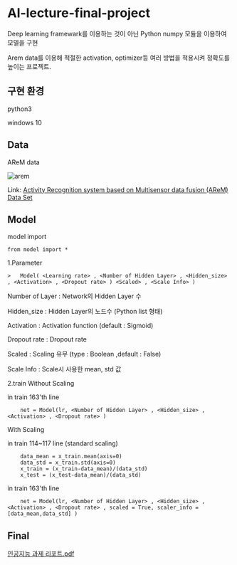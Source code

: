 # AI-lecture-final-project

Deep learning framewark를 이용하는 것이 아닌 Python numpy 모듈을 이용하여 모델을 구현

Arem data를 이용해 적절한 activation, optimizer등 여러 방법을 적용시켜 정확도를 높이는 프로젝트.

구현 환경
--------

python3 

windows 10

Data
----

AReM data

![arem](https://user-images.githubusercontent.com/60774392/99532090-1adff080-29e7-11eb-844a-6ed63dfce874.PNG)

Link: [Activity Recognition system based on Multisensor data fusion (AReM) Data Set][datasetlink]

[datasetlink]: https://archive.ics.uci.edu/ml/datasets/Activity+Recognition+system+based+on+Multisensor+data+fusion+(AReM)

Model
------
model import

    from model import *
  
1.Parameter

    >   Model( <Learning rate> , <Number of Hidden Layer> , <Hidden_size> , <Activation> , <Dropout rate> ) <Scaled> , <Scale Info> )
 
Number of Layer : Network의 Hidden Layer 수

Hidden_size : Hidden Layer의 노드수 (Python list 형태)

Activation : Activation function (default : Sigmoid)

Dropout rate : Dropout rate

Scaled : Scaling 유무 (type : Boolean ,default : False)

Scale Info : Scale시 사용한 mean, std 값

2.train
   Without Scaling
    
   in train 163'th line
    
        net = Model(lr, <Number of Hidden Layer> , <Hidden_size> , <Activation> , <Dropout rate> )
    
   With Scaling
    
   in train 114~117 line (standard scaling)
    
        data_mean = x_train.mean(axis=0) 
        data_std = x_train.std(axis=0)
        x_train = (x_train-data_mean)/(data_std)
        x_test = (x_test-data_mean)/(data_std)
        
   in train 163'th line
    
        net = Model(lr, <Number of Hidden Layer> , <Hidden_size> , <Activation> , <Dropout rate> , scaled = True, scaler_info = [data_mean,data_std] )

Final
------

[인공지능 과제 리포트.pdf][link]

[link]: https://github.com/hsl323/AI-lecture-final-project/blob/main/%EC%9D%B8%EA%B3%B5%EC%A7%80%EB%8A%A5%20%EA%B3%BC%EC%A0%9C%20%EB%A6%AC%ED%8F%AC%ED%8A%B8.pdf

